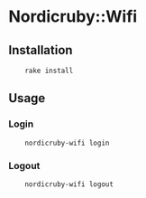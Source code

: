 # Nordicruby::Wifi

## Installation

		rake install

## Usage

### Login
		nordicruby-wifi login

### Logout
		nordicruby-wifi logout